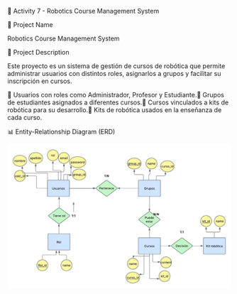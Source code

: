 🚀 Activity 7 - Robotics Course Management System

📌 Project Name

Robotics Course Management System

📖 Project Description

Este proyecto es un sistema de gestión de cursos de robótica que permite administrar usuarios con distintos roles, asignarlos a grupos y facilitar su inscripción en cursos.

🔹 Usuarios con roles como Administrador, Profesor y Estudiante.🔹 Grupos de estudiantes asignados a diferentes cursos.🔹 Cursos vinculados a kits de robótica para su desarrollo.🔹 Kits de robótica usados en la enseñanza de cada curso.

📊 Entity-Relationship Diagram (ERD)

![ER Diagram](docs/Diagrama_en_blanco.jpeg)

